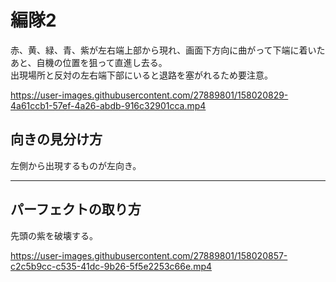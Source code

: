 # 編隊2  
赤、黄、緑、青、紫が左右端上部から現れ、画面下方向に曲がって下端に着いたあと、自機の位置を狙って直進し去る。  
出現場所と反対の左右端下部にいると退路を塞がれるため要注意。  

https://user-images.githubusercontent.com/27889801/158020829-4a61ccb1-57ef-4a26-abdb-916c32901cca.mp4

## 向きの見分け方  
左側から出現するものが左向き。  
___  
## パーフェクトの取り方  
先頭の紫を破壊する。  

https://user-images.githubusercontent.com/27889801/158020857-c2c5b9cc-c535-41dc-9b26-5f5e2253c66e.mp4

